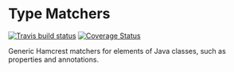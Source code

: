 # Type Matchers

[![Travis build status](https://travis-ci.org/iteratoruk/iterator-type-matchers.svg?branch=master)](https://travis-ci.org/iteratoruk/iterator-type-matchers)
[![Coverage Status](https://coveralls.io/repos/github/iteratoruk/iterator-type-matchers/badge.svg?branch=master)](https://coveralls.io/github/iteratoruk/iterator-type-matchers?branch=master)

Generic Hamcrest matchers for elements of Java classes, such as properties and annotations.